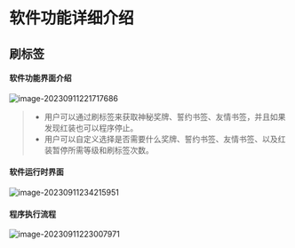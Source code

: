 # 软件功能详细介绍

## 刷标签

#### 软件功能界面介绍

![image-20230911221717686](https://gitee.com/boluokk/e7-helper/raw/master/docs/docs/zh/sequence.assets/image-20230911221717686.png)

> - 用户可以通过刷标签来获取神秘奖牌、誓约书签、友情书签，并且如果发现红装也可以程序停止。
> - 用户可以自定义选择是否需要什么奖牌、誓约书签、友情书签、以及红装暂停所需等级和刷标签次数。

#### 软件运行时界面

![image-20230911234215951](https://gitee.com/boluokk/e7-helper/raw/master/docs/docs/zh/sequence.assets/image-20230911234215951.png)

#### 程序执行流程

![image-20230911223007971](https://gitee.com/boluokk/e7-helper/raw/master/docs/docs/zh/sequence.assets/image-20230911223007971.png)